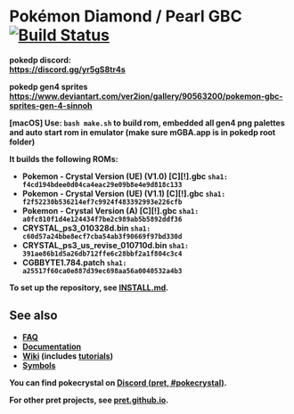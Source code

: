 # Pokémon Diamond / Pearl GBC [![Build Status][ci-badge]][ci]

<b>pokedp discord:<b>
<br>
https://discord.gg/yr5gS8tr4s
<br>

<b>pokedp gen4 sprites<b>
<br>
https://www.deviantart.com/ver2ion/gallery/90563200/pokemon-gbc-sprites-gen-4-sinnoh
<br>

[macOS]
Use: ``bash make.sh`` to build rom, embedded all gen4 png palettes and auto start rom in emulator (make sure mGBA.app is in pokedp root folder)

It builds the following ROMs:

- Pokemon - Crystal Version (UE) (V1.0) [C][!].gbc `sha1: f4cd194bdee0d04ca4eac29e09b8e4e9d818c133`
- Pokemon - Crystal Version (UE) (V1.1) [C][!].gbc `sha1: f2f52230b536214ef7c9924f483392993e226cfb`
- Pokemon - Crystal Version (A) [C][!].gbc `sha1: a0fc810f1d4e124434f7be2c989ab5b5892ddf36`
- CRYSTAL_ps3_010328d.bin `sha1: c60d57a24bbe8ecf7cba54ab3f90669f97bd330d`
- CRYSTAL_ps3_us_revise_010710d.bin `sha1: 391ae86b1d5a26db712ffe6c28bbf2a1f804c3c4`
- CGBBYTE1.784.patch `sha1: a25517f60ca0e887d39ec698aa56a0040532a4b3`

To set up the repository, see [INSTALL.md](INSTALL.md).


## See also

- [**FAQ**](FAQ.md)
- [**Documentation**][docs]
- [**Wiki**][wiki] (includes [tutorials][tutorials])
- [**Symbols**][symbols]

You can find pokecrystal on [Discord (pret, #pokecrystal)](https://discord.gg/d5dubZ3).

For other pret projects, see [pret.github.io](https://pret.github.io/).

[docs]: https://pret.github.io/pokecrystal/
[wiki]: https://github.com/pret/pokecrystal/wiki
[tutorials]: https://github.com/pret/pokecrystal/wiki/Tutorials
[symbols]: https://github.com/pret/pokecrystal/tree/symbols
[ci]: https://github.com/pret/pokecrystal/actions
[ci-badge]: https://github.com/pret/pokecrystal/actions/workflows/main.yml/badge.svg
